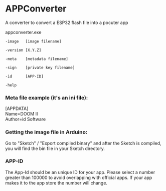 # APPConverter

A converter to convert a ESP32 flash file into a pocuter app

appconverter.exe

    -image   [image filename]
   
    -version [X.Y.Z]
   
    -meta    [metadata filename]
   
    -sign    [private key filename]
   
    -id      [APP-ID]
   
    -help


<h3>Meta file example (it's an ini file):</h3>

[APPDATA]<br/>
Name=DOOM II<br/>
Author=id Software<br/>


<h3>Getting the image file in Arduino:</h3>
Go to "Sketch" / "Export compiled binary" and after the Sketch is compiled, you will find the bin file in your Sketch directory.

<h3>APP-ID</h3>
The App-Id should be an unique ID for your app. Please select a number greater than 100000 to avoid overlapping with official apps. If your app makes it to the app store the number will change.
